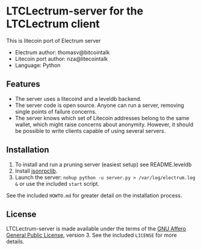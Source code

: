 LTCLectrum-server for the LTCLectrum client
=========================================

This is litecoin port of Electrum server
  * Electrum author: thomasv@bitcointalk
  * Litecoin port author: nza@litecointalk
  * Language: Python

Features
--------

  * The server uses a litecoind and a leveldb backend.
  * The server code is open source. Anyone can run a server, removing single
    points of failure concerns.
  * The server knows which set of Litecoin addresses belong to the same wallet,
    which might raise concerns about anonymity. However, it should be possible
    to write clients capable of using several servers.

Installation
------------

  1. To install and run a pruning server (easiest setup) see README.leveldb
  2. Install [jsonrpclib](https://github.com/joshmarshall/jsonrpclib).
  3. Launch the server: `nohup python -u server.py > /var/log/electrum.log &`
     or use the included `start` script.

See the included `HOWTO.md` for greater detail on the installation process.

License
-------

LTCLectrum-server is made available under the terms of the [GNU Affero General
Public License](http://www.gnu.org/licenses/agpl.html), version 3. See the 
included `LICENSE` for more details.
